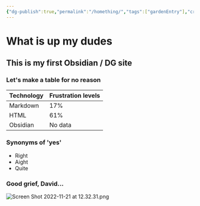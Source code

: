 ```yaml
---
{"dg-publish":true,"permalink":"/homething/","tags":["gardenEntry"],"created":"","updated":""}
---
```


# What is up my dudes

## This is my first Obsidian / DG site

### Let's make a table for no reason

| **Technology** | **Frustration levels** |
| - | - |
| Markdown | 17% |
| HTML | 61% |
| Obsidian | No data |


### Synonyms of 'yes'

* Right
* Aight
* Quite

### Good grief, David...

![Screen Shot 2022-11-21 at 12.32.31.png](/img/user/assets/Screen%20Shot%202022-11-21%20at%2012.32.31.png)